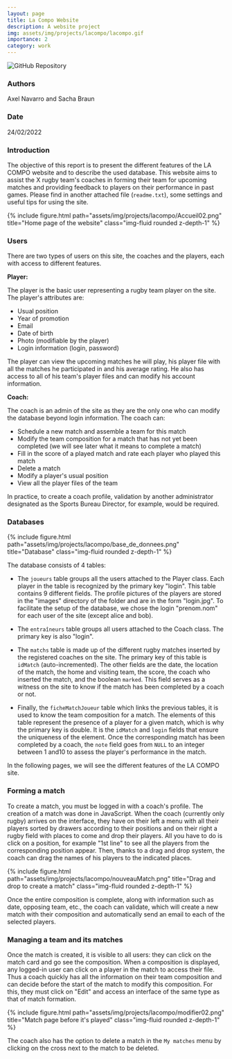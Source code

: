 ```yaml
---
layout: page
title: La Compo Website
description: A website project
img: assets/img/projects/lacompo/lacompo.gif
importance: 2
category: work
---
```


<p>
    <img align="center" src="https://github.com/ElSacho/Sport-website" alt="GitHub Repository" />
</p>

### Authors

Axel Navarro and Sacha Braun

### Date

24/02/2022

### Introduction

The objective of this report is to present the different features of the LA COMPO website and to describe the used database. This website aims to assist the X rugby team's coaches in forming their team for upcoming matches and providing feedback to players on their performance in past games. Please find in another attached file (`readme.txt`), some settings and useful tips for using the site.

<div class="row">
    <div class="col-sm mt-3 mt-md-0">
        {% include figure.html path="assets/img/projects/lacompo/Accueil02.png" title="Home page of the website" class="img-fluid rounded z-depth-1" %}
    </div>
</div>


### Users

There are two types of users on this site, the coaches and the players, each with access to different features.

**Player:**

The player is the basic user representing a rugby team player on the site. The player's attributes are:

- Usual position
- Year of promotion
- Email
- Date of birth
- Photo (modifiable by the player)
- Login information (login, password)

The player can view the upcoming matches he will play, his player file with all the matches he participated in and his average rating. He also has access to all of his team's player files and can modify his account information.

**Coach:**

The coach is an admin of the site as they are the only one who can modify the database beyond login information. The coach can:

- Schedule a new match and assemble a team for this match
- Modify the team composition for a match that has not yet been completed (we will see later what it means to complete a match)
- Fill in the score of a played match and rate each player who played this match
- Delete a match
- Modify a player's usual position
- View all the player files of the team

In practice, to create a coach profile, validation by another administrator designated as the Sports Bureau Director, for example, would be required.

### Databases

<div class="row">
    <div class="col-sm mt-3 mt-md-0">
        {% include figure.html path="assets/img/projects/lacompo/base_de_donnees.png" title="Database" class="img-fluid rounded z-depth-1" %}
    </div>
</div>


The database consists of 4 tables:

- The `joueurs` table groups all the users attached to the Player class. Each player in the table is recognized by the primary key "login". This table contains 9 different fields. The profile pictures of the players are stored in the "images" directory of the folder and are in the form "login.jpg". To facilitate the setup of the database, we chose the login "prenom.nom" for each user of the site (except alice and bob).

- The `entraîneurs` table groups all users attached to the Coach class. The primary key is also "login".

- The `matchs` table is made up of the different rugby matches inserted by the registered coaches on the site. The primary key of this table is `idMatch` (auto-incremented). The other fields are the date, the location of the match, the home and visiting team, the score, the coach who inserted the match, and the boolean `marked`. This field serves as a witness on the site to know if the match has been completed by a coach or not.

- Finally, the `ficheMatchJoueur` table which links the previous tables, it is used to know the team composition for a match. The elements of this table represent the presence of a player for a given match, which is why the primary key is double. It is the `idMatch` and `login` fields that ensure the uniqueness of the element. Once the corresponding match has been completed by a coach, the `note` field goes from `NULL` to an integer between 1 and10 to assess the player's performance in the match.

In the following pages, we will see the different features of the LA COMPO site.

### Forming a match

To create a match, you must be logged in with a coach's profile. The creation of a match was done in JavaScript. When the coach (currently only rugby) arrives on the interface, they have on their left a menu with all their players sorted by drawers according to their positions and on their right a rugby field with places to come and drop their players. All you have to do is click on a position, for example "1st line" to see all the players from the corresponding position appear. Then, thanks to a drag and drop system, the coach can drag the names of his players to the indicated places.

<div class="row">
    <div class="col-sm mt-3 mt-md-0">
        {% include figure.html path="assets/img/projects/lacompo/nouveauMatch.png" title="Drag and drop to create a match" class="img-fluid rounded z-depth-1" %}
    </div>
</div>


Once the entire composition is complete, along with information such as date, opposing team, etc., the coach can validate, which will create a new match with their composition and automatically send an email to each of the selected players.

### Managing a team and its matches

Once the match is created, it is visible to all users: they can click on the match card and go see the composition. When a composition is displayed, any logged-in user can click on a player in the match to access their file. Thus a coach quickly has all the information on their team composition and can decide before the start of the match to modify this composition. For this, they must click on "Edit" and access an interface of the same type as that of match formation.

<div class="row">
    <div class="col-sm mt-3 mt-md-0">
        {% include figure.html path="assets/img/projects/lacompo/modifier02.png" title="Match page before it's played" class="img-fluid rounded z-depth-1" %}
    </div>
</div>


The coach also has the option to delete a match in the `My matches` menu by clicking on the cross next to the match to be deleted.
